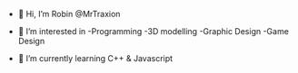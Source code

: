 - 👋 Hi, I’m Robin @MrTraxion
- 👀 I’m interested in 
-Programming
-3D modelling
-Graphic Design
-Game Design

- 🌱 I’m currently learning C++ & Javascript


<!---
MrTraxion/MrTraxion is a ✨ special ✨ repository because its `README.md` (this file) appears on your GitHub profile.
You can click the Preview link to take a look at your changes.
--->
